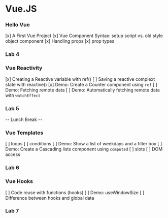 # Vue.JS

### Hello Vue

[x] A First Vue Project
[x] Vue Component Syntax: setup script vs. old style object component
[x] Handling props
[x] prop types

### Lab 4

### Vue Reactivity

[x] Creating a Reactive variable with ref()
[ ] Saving a reactive complext state with reactive()
[x] Demo: Create a Counter component using `ref`
[ ] Demo: Fetching remote data
[ ] Demo: Automatically fetching remote data with `watchEffect`

### Lab 5

-- Lunch Break --

### Vue Templates
[ ] loops
[ ] conditions
[ ] Demo: Show a list of weekdays and a filter box
[ ] Demo: Create a Cascading lists component using `computed`
[ ] slots
[ ] DOM access

### Lab 6

### Vue Hooks
[ ] Code reuse with functions (hooks)
[ ] Demo: useWindowSize
[ ] Difference between hooks and global data

### Lab 7

